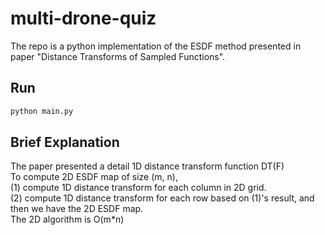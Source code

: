 # multi-drone-quiz
The repo is a python implementation of the ESDF method presented in paper "Distance Transforms of Sampled Functions".
## Run
```bash 
python main.py
```
## Brief Explanation
The paper presented a detail 1D distance transform function DT(F)   
To compute 2D ESDF map of size (m, n),   
(1) compute 1D distance transform for each column in 2D grid.   
(2) compute 1D distance transform for each row based on (1)'s result, and then we have the 2D ESDF map.   
The 2D algorithm is O(m*n)
